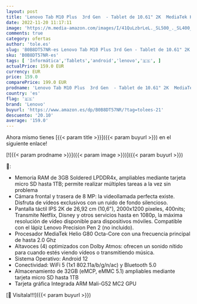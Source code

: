 ```yaml
---
layout: post
title: 'Lenovo Tab M10 Plus  3rd Gen  - Tablet de 10.61" 2K  MediaTek Helio G80  3GB de RAM  32GB ampliables hasta 1 TB  4 Altavoces  WiFi + Bluetooth  Android 12  - Gris Oscuro'
date: 2022-11-20 11:17:11
image: 'https://m.media-amazon.com/images/I/41QuLzbrLeL._SL500_._SL400_.jpg'
comments: true
category: ofertas
author: 'tole.es'
slug: 'B0B8DT57NR-es Lenovo Tab M10 Plus 3rd Gen - Tablet de 10.61" 2K MediaTek...'
sku: 'B0B8DT57NR-es'
tags: [ 'Informática','Tablets','android','lenovo','🇪🇸', ]
actualPrice: 159.0 EUR
currency: EUR
price: 159.0
comparePrice: 199.0 EUR
prodname: 'Lenovo Tab M10 Plus  3rd Gen  - Tablet de 10.61" 2K  MediaTek Helio G80  3GB de RAM  32GB ampliables hasta 1 TB  4 Altavoces  WiFi + Bluetooth  Android 12  - Gris Oscuro'
country: 'es'
flag: '🇪🇸'
brand: 'Lenovo'
buyurl: 'https://www.amazon.es/dp/B0B8DT57NR/?tag=tolees-21'
descuento: '20.10'
average: '159.0'
---
```


Ahora mismo tienes [{{< param title >}}]({{< param buyurl >}}) en el siguiente enlace!

[![{{< param prodname >}}]({{< param image >}})]({{< param buyurl >}})

🔎:

- Memoria RAM de 3GB Soldered LPDDR4x, ampliables mediante tarjeta micro SD hasta 1TB; permite realizar múltiples tareas a la vez sin problema
- Cámara frontal y trasera de 8 MP: la videollamada perfecta existe. Disfruta de vídeos exclusivos con un ruido de fondo silencioso.
- Pantalla táctil IPS 2K de 26,92 cm (10,6"), 2000x1200 pixeles, 400nits; Transmite Netflix, Disney y otros servicios hasta en 1080p, la máxima resolución de vídeo disponible para dispositivos móviles. Compatible con el lápiz Lenovo Precision Pen 2 (no incluido).
- Procesador MediaTek Helio G80 Octa-Core con una frecuencia principal de hasta 2.0 Ghz
- Altavoces (4) optimizados con Dolby Atmos: ofrecen un sonido nítido para cuando estés viendo vídeos o transmitiendo música.
- Sistema Operativo: Android 12
- Conectividad: WiFi 5 (1x1 802.11a/b/g/n/ac) y Bluetooth 5.0
- Almacenamiento de 32GB (eMCP, eMMC 5.1) ampliables mediante tarjeta micro SD hasta 1TB
- Tarjeta gráfica Integrada ARM Mali-G52 MC2 GPU

[🛒 Visítala!!!]({{< param buyurl >}})
